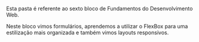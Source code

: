 Esta pasta é referente ao sexto bloco de Fundamentos do Desenvolvimento Web.

Neste bloco vimos formulários, aprendemos a utilizar o FlexBox para uma estilização mais organizada e também vimos layouts responsivos.